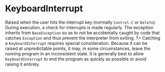 # KeyboardInterrupt

Raised when the user hits the interrupt key (normally `Control-C` or `Delete`). During execution, a check for interrupts is made regularly. The exception inherits from `BaseException` so as to not be accidentally caught by code that catches `Exception` and thus prevent the interpreter from exiting.
?> Catching a `KeyboardInterrupt` requires special consideration. Because it can be raised at unpredictable points, it may, in some circumstances, leave the running program in an inconsistent state. It is generally best to allow `KeyboardInterrupt` to end the program as quickly as possible or avoid raising it entirely.